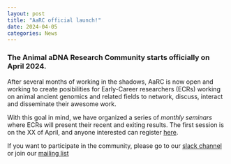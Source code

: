 ```yaml
---
layout: post
title: "AaRC official launch!"
date: 2024-04-05
categories: News 
---
```


### The Animal aDNA Research Community starts officially on April 2024.
After several months of working in the shadows, AaRC is now open and working to create posibilities for Early-Career researchers (ECRs) working on animal ancient genomics and related fields to network, discuss, interact and disseminate their awesome work. 

With this goal in mind, we have organized a series of *monthly seminars* where ECRs will present their recent and exiting results. The first session is on the XX of April, and anyone interested can register [here](link_to_google_form). 

If you want to participate in the community, please go to our [slack channel](https://join.slack.com/t/aarc-8tg1497/shared_invite/zt-2evac9tqu-GXoU0UsmLbI4mIsS91XMcw) or join our [mailing list](link_to_mailing_list)
